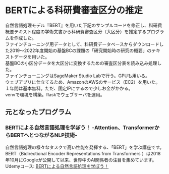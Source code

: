 # BERTによる科研費審査区分の推定
自然言語処理モデル『BERT』を用いた下記のサンプルコードを修正し、科研費概要テキスト程度の学術文書から科研費審査区分（大区分）を推定するプログラムを作成した。  
ファインチューニング用データとして、科研費データベースからダウンロードした2019～2022年度開始の基盤BCの課題の「研究開始時の研究の概要」のテキストデータを用いた。  
基盤BCの小区分データを大区分に変換するための審査区分表を読み込み処理した。  
ファインチューニングはSageMaker Studio Labで行う。GPUも用いる。  
ウェブアプリに仕立てるため、AmazonのAWSのサービス（EC2）を用いた。１年間は基本無料。ただ、固定IPにするので少しお金がかかる。  
venvで環境を構築。flaskでウェブサーバを運用。  

## 元となったプログラム
### BERTによる自然言語処理を学ぼう！ -Attention、TransformerからBERTへとつながるNLP技術-
自然言語処理の様々なタスクで高い性能を発揮する、「BERT」を学ぶ講座です。  
BERT（Bidirectional Encoder Representations from Transformers ）は2018年10月にGoogleが公開して以来、世界中のAI関係者の注目を集めています。 
Udemyコース: [BERTによる自然言語処理を学ぼう！](https://www.udemy.com/course/nlp-bert/?referralCode=276BD5473E099ACEAFCD)
